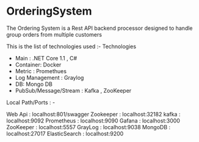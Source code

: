 # OrderingSystem

The Ordering System is a Rest API backend processor 
designed to handle group orders from multiple customers

This is the list of technologies used :- 
Technologies
- Main : .NET Core 1.1 , C#
- Container: Docker
- Metric : Promethues 
- Log Management : Graylog
- DB: Mongo DB 
- PubSub/Message/Stream : Kafka , ZooKeeper

Local Path/Ports : -

Web Api : localhost:801/swagger
Zookeeper : localhost:32182
kafka : localhost:9092
Prometheus : localhost:9090
Gafana : localhost:3000
ZooKeeper : localhost:5557
GrayLog : localhost:9038
MongoDB : localhost:27017
ElasticSearch : localhost:9200



